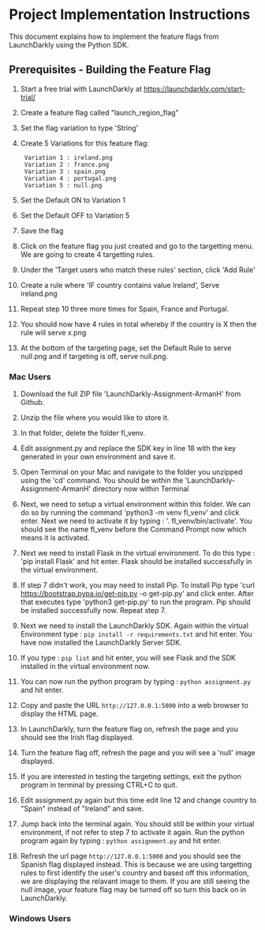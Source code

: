 # Project Implementation Instructions


This document explains how to implement the feature flags from LaunchDarkly using the Python SDK.


## Prerequisites - Building the Feature Flag

1. Start a free trial with LaunchDarkly at https://launchdarkly.com/start-trial/

2. Create a feature flag called "launch_region_flag"

3. Set the flag variation to type 'String'

4. Create 5 Variations for this feature flag:

		Variation 1 : ireland.png
		Variation 2 : france.png
		Variation 3 : spain.png
		Variation 4 : portugal.png
		Variation 5 : null.png

5. Set the Default ON to Variation 1

6. Set the Default OFF to Variation 5

7. Save the flag

8. Click on the feature flag you just created and go to the targetting menu. We are going to create 4 targetting rules.

9. Under the 'Target users who match these rules' section, click 'Add Rule'

10. Create a rule where 'IF country contains value Ireland', Serve ireland.png

11. Repeat step 10 three more times for Spain, France and Portugal.

12. You should now have 4 rules in total whereby if the country is X then the rule will serve x.png

13. At the bottom of the targeting page, set the Default Rule to serve null.png and if targeting is off, serve null.png.



### Mac Users


1. Download the full ZIP file 'LaunchDarkly-Assignment-ArmanH' from Github.

2. Unzip the file where you would like to store it.

3. In that folder, delete the folder fl_venv.

4. Edit assignment.py and replace the SDK key in line 18 with the key generated in your own environment and save it.

5. Open Terminal on your Mac and navigate to the folder you unzipped using the 'cd' command. You should be within the 'LaunchDarkly-Assignment-ArmanH' directory now within Terminal

6. Next, we need to setup a virtual environment within this folder. We can do so by running the command 'python3 -m venv fl_venv' and click enter. Next we need to activate it by typing : '. fl_venv/bin/activate'. You should see the name fl_venv before the Command Prompt now which means it is activated.

7. Next we need to install Flask in the virtual environment. To do this type : 'pip install Flask' and hit enter. Flask should be installed successfully in the virtual environment.

8. If step 7 didn't work, you may need to install Pip. To install Pip type 'curl https://bootstrap.pypa.io/get-pip.py -o get-pip.py' and click enter. After that executes type 'python3 get-pip.py' to run the program. Pip should be installed successfully now. Repeat step 7.

9. Next we need to install the LaunchDarkly SDK. Again within the virtual Environment type : `pip install -r requirements.txt` and hit enter. You have now installed the LaunchDarkly Server SDK.

10. If you type : `pip list` and hit enter, you will see Flask and the SDK installed in the virtual environment now.

11. You can now run the python program by typing : `python assignment.py` and hit enter.

12. Copy and paste the URL `http://127.0.0.1:5000` into a web browser to display the HTML page.

13. In LaunchDarkly, turn the feature flag on, refresh the page and you should see the Irish flag displayed. 

14. Turn the feature flag off, refresh the page and you will see a 'null' image displayed.

15. If you are interested in testing the targeting settings, exit the python program in terminal by pressing CTRL+C to quit.

16. Edit assignment.py again but this time edit line 12 and change country to "Spain" instead of "Ireland" and save.

17. Jump back into the terminal again. You should still be within your virtual environment, if not refer to step 7 to activate it again. Run the python program again by typing : `python assignment.py` and hit enter.

18. Refresh the url page `http://127.0.0.1:5000` and you should see the Spanish flag displayed instead. This is because we are using targetting rules to first identify the user's country and based off this information, we are displaying the relavant image to them. If you are still seeing the null image, your feature flag may be turned off so turn this back on in LaunchDarkly.




### Windows Users


















